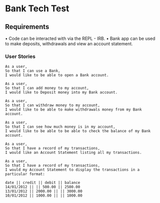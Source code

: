 # Bank Tech Test

## Requirements

• Code can be interacted with via the REPL - IRB.
• Bank app can be used to make deposits, withdrawals and view an account statement. 

### User Stories
```
As a user, 
So that I can use a Bank,
I would like to be able to open a Bank account.
```
```
As a user, 
So that I can add money to my account,
I would like to Deposit money into my Bank account.
```
```
As a user, 
So that I can withdraw money to my account,
I would like to be able to make withdrawals money from my Bank account.
```
```
As a user, 
So that I can see how much money is in my account,
I would like to be able to be able to check the balance of my Bank account.
```
```
As a user, 
So that I have a record of my transactions,
I would like an Account Statement listing all my transactions.
```
```
As a user, 
So that I have a record of my transactions,
I would my Account Statement to display the transactions in a particular format:

date || credit || debit || balance
14/01/2012 || || 500.00 || 2500.00
13/01/2012 || 2000.00 || || 3000.00
10/01/2012 || 1000.00 || || 1000.00
```